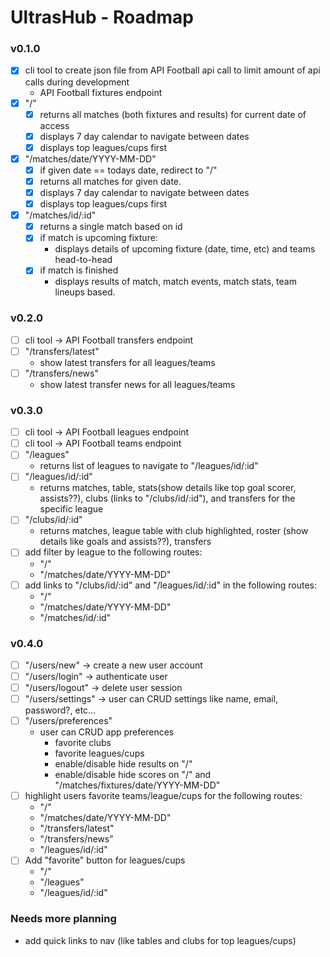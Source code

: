 # UltrasHub - Roadmap 

### v0.1.0
- [x] cli tool to create json file from API Football api call to limit amount of api calls during development
    - API Football fixtures endpoint
- [x] "/" 
    - [x] returns all matches (both fixtures and results) for current date of access
    - [x] displays 7 day calendar to navigate between dates 
    - [x] displays top leagues/cups first
- [x] "/matches/date/YYYY-MM-DD"
    - [x] if given date == todays date, redirect to "/"
    - [x] returns all matches for given date.
    - [x] displays 7 day calendar to navigate between dates
    - [x] displays top leagues/cups first
- [x] "/matches/id/:id"
    - [x] returns a single match based on id
    - [x] if match is upcoming fixture:
        - displays details of upcoming fixture (date, time, etc) and teams head-to-head
    - [x] if match is finished 
        - displays results of match, match events, match stats, team lineups based.

### v0.2.0 
- [ ] cli tool -> API Football transfers endpoint 
- [ ] "/transfers/latest"
    - show latest transfers for all leagues/teams
- [ ] "/transfers/news"
    - show latest transfer news for all leagues/teams

### v0.3.0
- [ ] cli tool -> API Football leagues endpoint 
- [ ] cli tool -> API Football teams endpoint
- [ ] "/leagues" 
    - returns list of leagues to navigate to "/leagues/id/:id" 
- [ ] "/leagues/id/:id" 
    - returns matches, table, stats(show details like top goal scorer, assists??), clubs (links to "/clubs/id/:id"), and transfers for the specific league 
- [ ] "/clubs/id/:id" 
    - returns matches, league table with club highlighted, roster (show details like goals and assists??), transfers
- [ ] add filter by league to the following routes:
    - "/"
    - "/matches/date/YYYY-MM-DD" 
- [ ] add links to "/clubs/id/:id" and "/leagues/id/:id" in the following routes:
    - "/"
    - "/matches/date/YYYY-MM-DD"
    - "/matches/id/:id"

### v0.4.0
- [ ] "/users/new" -> create a new user account
- [ ] "/users/login" -> authenticate user 
- [ ] "/users/logout" -> delete user session 
- [ ] "/users/settings" -> user can CRUD settings like name, email, password?, etc...
- [ ] "/users/preferences"
    - user can CRUD app preferences
        - favorite clubs
        - favorite leagues/cups
        - enable/disable hide results on "/"
        - enable/disable hide scores on "/" and "/matches/fixtures/date/YYYY-MM-DD"
- [ ] highlight users favorite teams/league/cups for the following routes:
    - "/" 
    - "/matches/date/YYYY-MM-DD" 
    - "/transfers/latest" 
    - "/transfers/news" 
    - "/leagues/id/:id" 
- [ ] Add "favorite" button for leagues/cups
    - "/"
    - "/leagues"
    - "/leagues/id/:id"


### Needs more planning
- add quick links to nav (like tables and clubs for top leagues/cups)
